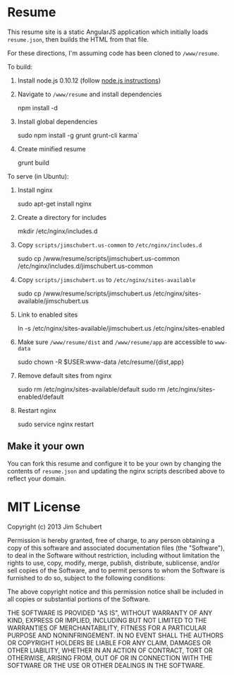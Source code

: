 # Resume

This resume site is a static AngularJS application which initially loads `resume.json`, then builds the HTML from that file.

For these directions, I'm assuming code has been cloned to `/www/resume`.

To build:

1. Install node.js 0.10.12 (follow [node.js instructions](http://nodejs.org/))
2. Navigate to `/www/resume` and install dependencies

    npm install -d

3. Install global dependencies

    sudo npm install -g grunt grunt-cli karma`

4. Create minified resume

    grunt build


To serve (in Ubuntu):

1. Install nginx

    sudo apt-get install nginx

2. Create a directory for includes

    mkdir /etc/nginx/includes.d
    
3. Copy `scripts/jimschubert.us-common` to `/etc/nginx/includes.d`

    sudo cp /www/resume/scripts/jimschubert.us-common /etc/nginx/includes.d/jimschubert.us-common

4. Copy `scripts/jimschubert.us` to `/etc/nginx/sites-available`

    sudo cp /www/resume/scripts/jimschubert.us /etc/nginx/sites-available/jimschubert.us

5. Link to enabled sites

    ln -s /etc/nginx/sites-available/jimschubert.us /etc/nginx/sites-enabled

6. Make sure `/www/resume/dist` and `/www/resume/app` are accessible to `www-data`

    sudo chown -R $USER:www-data /etc/resume/{dist,app}

7. Remove default sites from nginx

    sudo rm /etc/nginx/sites-available/default
    sudo rm /etc/nginx/sites-enabled/default

8. Restart nginx

    sudo service nginx restart

## Make it your own

You can fork this resume and configure it to be your own by changing the contents of `resume.json` and updating the nginx scripts described above to reflect your domain.

# MIT License

Copyright (c) 2013 Jim Schubert

Permission is hereby granted, free of charge, to any person obtaining a copy of this software and associated documentation files (the "Software"), to deal in the Software without restriction, including without limitation the rights to use, copy, modify, merge, publish, distribute, sublicense, and/or sell copies of the Software, and to permit persons to whom the Software is furnished to do so, subject to the following conditions:

The above copyright notice and this permission notice shall be included in all copies or substantial portions of the Software.

THE SOFTWARE IS PROVIDED "AS IS", WITHOUT WARRANTY OF ANY KIND, EXPRESS OR IMPLIED, INCLUDING BUT NOT LIMITED TO THE WARRANTIES OF MERCHANTABILITY, FITNESS FOR A PARTICULAR PURPOSE AND NONINFRINGEMENT. IN NO EVENT SHALL THE AUTHORS OR COPYRIGHT HOLDERS BE LIABLE FOR ANY CLAIM, DAMAGES OR OTHER LIABILITY, WHETHER IN AN ACTION OF CONTRACT, TORT OR OTHERWISE, ARISING FROM, OUT OF OR IN CONNECTION WITH THE SOFTWARE OR THE USE OR OTHER DEALINGS IN THE SOFTWARE.
